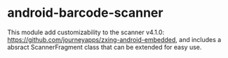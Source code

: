 # android-barcode-scanner

This module add customizability to the scanner v4.1.0: https://github.com/journeyapps/zxing-android-embedded, and includes a absract ScannerFragment class that can be extended for easy use.
